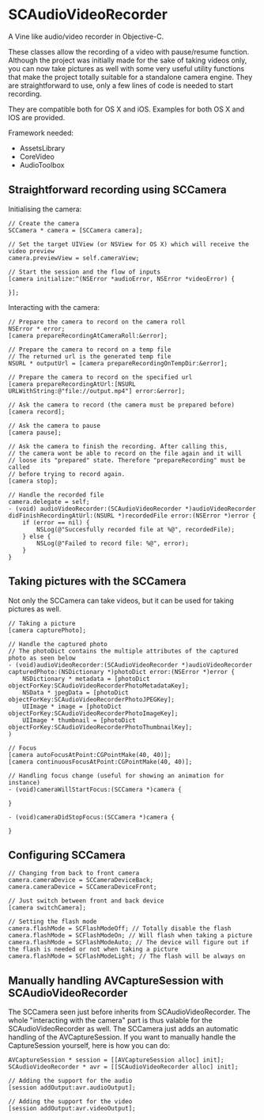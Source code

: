 SCAudioVideoRecorder
===============

A Vine like audio/video recorder in Objective-C.

These classes allow the recording of a video with pause/resume function. Although the project was initially made
for the sake of taking videos only, you can now take pictures as well with some very useful utility functions
that make the project totally suitable for a standalone camera engine.
They are straightforward to use, only a few lines of code is needed to start recording.

They are compatible both for OS X and iOS.
Examples for both OS X and IOS are provided.

Framework needed:
- AssetsLibrary
- CoreVideo
- AudioToolbox


Straightforward recording using SCCamera
---------------------------------------

Initialising the camera:

	// Create the camera
	SCCamera * camera = [SCCamera camera];

	// Set the target UIView (or NSView for OS X) which will receive the video preview
	camera.previewView = self.cameraView;

	// Start the session and the flow of inputs
	[camera initialize:^(NSError *audioError, NSError *videoError) {

	}];

Interacting with the camera:

	// Prepare the camera to record on the camera roll
	NSError * error;
	[camera prepareRecordingAtCameraRoll:&error];

	// Prepare the camera to record on a temp file
	// The returned url is the generated temp file
	NSURL * outputUrl = [camera prepareRecordingOnTempDir:&error];

	// Prepare the camera to record on the specified url
	[camera prepareRecordingAtUrl:[NSURL URLWithString:@"file://output.mp4"] error:&error];

	// Ask the camera to record (the camera must be prepared before)
	[camera record];

	// Ask the camera to pause
	[camera pause];

	// Ask the camera to finish the recording. After calling this,
	// the camera wont be able to record on the file again and it will
	// loose its "prepared" state. Therefore "prepareRecording" must be called
	// before trying to record again.
	[camera stop];

	// Handle the recorded file
	camera.delegate = self;
	- (void) audioVideoRecorder:(SCAudioVideoRecorder *)audioVideoRecorder didFinishRecordingAtUrl:(NSURL *)recordedFile error:(NSError *)error {
		if (error == nil) {
			NSLog(@"Succesfully recorded file at %@", recordedFile);
		} else {
			NSLog(@"Failed to record file: %@", error);
		}
	}


Taking pictures with the SCCamera
------------------------------------------------------------

Not only the SCCamera can take videos, but it can be used for taking pictures as well. 

	// Taking a picture
	[camera capturePhoto];

	// Handle the captured photo
	// The photoDict contains the multiple attributes of the captured photo as seen below
	- (void)audioVideoRecorder:(SCAudioVideoRecorder *)audioVideoRecorder capturedPhoto:(NSDictionary *)photoDict error:(NSError *)error {
		NSDictionary * metadata = [photoDict objectForKey:SCAudioVideoRecorderPhotoMetadataKey];
		NSData * jpegData = [photoDict objectForKey:SCAudioVideoRecorderPhotoJPEGKey];
		UIImage * image = [photoDict objectForKey:SCAudioVideoRecorderPhotoImageKey];
		UIImage * thumbnail = [photoDict objectForKey:SCAudioVideoRecorderPhotoThumbnailKey];
	)

	// Focus
	[camera autoFocusAtPoint:CGPointMake(40, 40)];
	[camera continuousFocusAtPoint:CGPointMake(40, 40)];

	// Handling focus change (useful for showing an animation for instance)
	- (void)cameraWillStartFocus:(SCCamera *)camera {
		
	}

	- (void)cameraDidStopFocus:(SCCamera *)camera {
	
	}


Configuring SCCamera
------------------------------------------------------------


	// Changing from back to front camera
	camera.cameraDevice = SCCameraDeviceBack;
	camera.cameraDevice = SCCameraDeviceFront;

	// Just switch between front and back device
	[camera switchCamera];

	// Setting the flash mode
	camera.flashMode = SCFlashModeOff; // Totally disable the flash
	camera.flashMode = SCFlashModeOn; // Will flash when taking a picture
	camera.flashMode = SCFlashModeAuto; // The device will figure out if the flash is needed or not when taking a picture
	camera.flashMode = SCFlashModeLight; // The flash will be always on


Manually handling AVCaptureSession with SCAudioVideoRecorder
------------------------------------------------------------

The SCCamera seen just before inherits from SCAudioVideoRecorder. The whole "interacting with the camera" part is thus valable for the SCAudioVideoRecorder as well. The SCCamera just adds an automatic handling of the AVCaptureSession. If you want to manually handle the CaptureSession yourself, here is how you can do:


	AVCaptureSession * session = [[AVCaptureSession alloc] init];
	SCAudioVideoRecorder * avr = [[SCAudioVideoRecorder alloc] init];
	
	// Adding the support for the audio
	[session addOutput:avr.audioOutput];

	// Adding the support for the video
	[session addOutput:avr.videoOutput];

